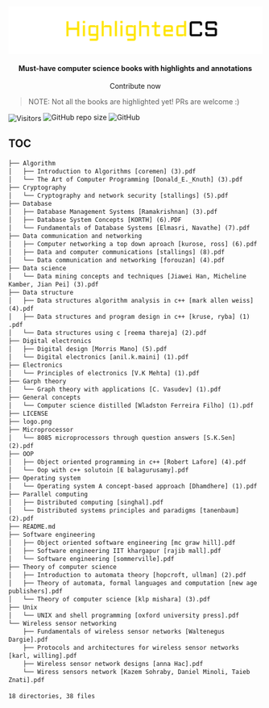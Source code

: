 <div align=center>
<p align=center>
<img align=center src="logo.png">

<h4>Must-have computer science books with highlights and annotations</h4>
<p> Contribute now </p>

</p>

</div>

>NOTE: Not all the books are highlighted yet! PRs are welcome :)

<img align=center  src="https://visitor-badge.laobi.icu/badge?page_id=deep5050.HighlightedCS" alt="Visitors">  <img alt="GitHub repo size" src="https://img.shields.io/github/repo-size/deep5050/HighlightedCS">  <img alt="GitHub" src="https://img.shields.io/github/license/deep5050/HighlightedCS">

## TOC

```
├── Algorithm
│   ├── Introduction to Algorithms [coremen] (3).pdf
│   └── The Art of Computer Programming [Donald_E._Knuth] (3).pdf
├── Cryptography
│   └── Cryptography and network security [stallings] (5).pdf
├── Database
│   ├── Database Management Systems [Ramakrishnan] (3).pdf
│   ├── Database System Concepts [KORTH] (6).PDF
│   └── Fundamentals of Database Systems [Elmasri, Navathe] (7).pdf
├── Data communication and networking
│   ├── Computer networking a top down aproach [kurose, ross] (6).pdf
│   ├── Data and computer communications [stallings] (8).pdf
│   └── Data communication and networking [forouzan] (4).pdf
├── Data science
│   └── Data mining concepts and techniques [Jiawei Han, Micheline Kamber, Jian Pei] (3).pdf
├── Data structure
│   ├── Data structures algorithm analysis in c++ [mark allen weiss] (4).pdf
│   ├── Data structures and program design in c++ [kruse, ryba] (1) .pdf
│   └── Data structures using c [reema thareja] (2).pdf
├── Digital electronics
│   ├── Digital design [Morris Mano] (5).pdf
│   └── Digital electronics [anil.k.maini] (1).pdf
├── Electronics
│   └── Principles of electronics [V.K Mehta] (1).pdf
├── Garph theory
│   └── Graph theory with applications [C. Vasudev] (1).pdf
├── General concepts
│   └── Computer science distilled [Wladston Ferreira Filho] (1).pdf
├── LICENSE
├── logo.png
├── Microprocessor
│   └── 8085 microprocessors through question answers [S.K.Sen] (2).pdf
├── OOP
│   ├── Object oriented programming in c++ [Robert Lafore] (4).pdf
│   └── Oop with c++ solutoin [E balagurusamy].pdf
├── Operating system
│   └── Operating system A concept-based approach [Dhamdhere] (1).pdf
├── Parallel computing
│   ├── Distributed computing [singhal].pdf
│   └── Distributed systems principles and paradigms [tanenbaum] (2).pdf
├── README.md
├── Software engineering
│   ├── Object oriented software engineering [mc graw hill].pdf
│   ├── Software engineering IIT khargapur [rajib mall].pdf
│   └── Software engineering [sommerville].pdf
├── Theory of computer science
│   ├── Introduction to automata theory [hopcroft, ullman] (2).pdf
│   ├── Theory of automata, formal languages and computation [new age publishers].pdf
│   └── Theory of computer science [klp mishara] (3).pdf
├── Unix
│   └── UNIX and shell programming [oxford university press].pdf
└── Wireless sensor networking
    ├── Fundamentals of wireless sensor networks [Waltenegus Dargie].pdf
    ├── Protocols and architectures for wireless sensor networks [karl, willing].pdf
    ├── Wireless sensor network designs [anna Hac].pdf
    └── Wiress sensors network [Kazem Sohraby, Daniel Minoli, Taieb Znati].pdf

18 directories, 38 files
```
